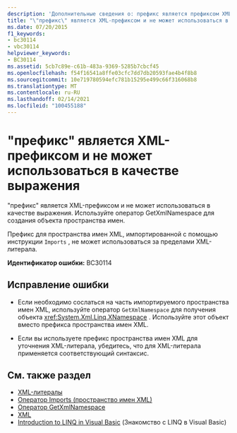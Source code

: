 ```yaml
---
description: 'Дополнительные сведения о: префикс является префиксом XML и не может использоваться в качестве выражения'
title: "\"префикс\" является XML-префиксом и не может использоваться в качестве выражения"
ms.date: 07/20/2015
f1_keywords:
- bc30114
- vbc30114
helpviewer_keywords:
- BC30114
ms.assetid: 5cb7c89e-c61b-483a-9369-5285b7cbcf45
ms.openlocfilehash: f54f16541a8ffe03cfc7dd7db20593fae4b4f8b8
ms.sourcegitcommit: 10e719780594efc781b15295e499c66f316068b8
ms.translationtype: MT
ms.contentlocale: ru-RU
ms.lasthandoff: 02/14/2021
ms.locfileid: "100455188"
---
```

# <a name="prefix-is-an-xml-prefix-and-cannot-be-used-as-an-expression"></a>"префикс" является XML-префиксом и не может использоваться в качестве выражения

"префикс" является XML-префиксом и не может использоваться в качестве выражения. Используйте оператор GetXmlNamespace для создания объекта пространства имен.  
  
 Префикс для пространства имен XML, импортированной с помощью инструкции `Imports` , не может использоваться за пределами XML-литерала.  
  
 **Идентификатор ошибки:** BC30114  
  
## <a name="to-correct-this-error"></a>Исправление ошибки  
  
- Если необходимо сослаться на часть импортируемого пространства имен XML, используйте оператор `GetXmlNamespace` для получения объекта <xref:System.Xml.Linq.XNamespace> . Используйте этот объект вместо префикса пространства имен XML.  
  
- Если вы используете префикс пространства имен XML для уточнения XML-литерала, убедитесь, что для XML-литерала применяется соответствующий синтаксис.  
  
## <a name="see-also"></a>См. также раздел

- [XML-литералы](../language-reference/xml-literals/index.md)
- [Оператор Imports (пространство имен XML)](../language-reference/statements/imports-statement-xml-namespace.md)
- [Оператор GetXmlNamespace](../language-reference/operators/getxmlnamespace-operator.md)
- [XML](../programming-guide/language-features/xml/index.md)
- [Introduction to LINQ in Visual Basic](../programming-guide/language-features/linq/introduction-to-linq.md) (Знакомство с LINQ в Visual Basic)
